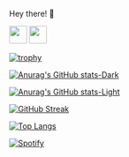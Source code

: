 Hey there! 👋

<a href="https://twitter.com/w0lfzzy"><img height="32" width="32" src="https://cdn.simpleicons.org/twitter/#1D9BF0" /></a>
<a href="https://instagram.com/aryanranderiya"><img height="32" width="32" src="https://cdn.simpleicons.org/instagram/#E4405F" /></a>


[![trophy](https://github-profile-trophy.vercel.app/?username=aryanr78&theme=dracula&column=9)](https://github.com/ryo-ma/github-profile-trophy)

[![Anurag's GitHub stats-Dark](https://github-readme-stats-9e4w.vercel.app/api?username=aryanr78&show_icons=true&hide_border=true&theme=dark#gh-dark-mode-only
)](https://github.com/anuraghazra/github-readme-stats#gh-dark-mode-only)

[![Anurag's GitHub stats-Light](https://github-readme-stats-9e4w.vercel.app/api?username=aryanr78&show_icons=true&hide_border=true&theme=default#gh-light-mode-only)](https://github.com/anuraghazra/github-readme-stats#gh-light-mode-only)

[![GitHub Streak](https://streak-stats.demolab.com?user=aryanr78&theme=dark&hide_border=true&date_format=j%20M%5B%20Y%5D&card_width=450)](https://git.io/streak-stats)

[![Top Langs](https://github-readme-stats-9e4w.vercel.app/api/top-langs/?username=aryanr78&layout=compact)
](https://github-readme-stats-9e4w.vercel.app/api/top-langs/?username=aryanr78&layout=pie)

[![Spotify](https://novatorem-novatorem-git-main-aryanr78.vercel.app/api/spotify)](https://open.spotify.com/user/4ytub86gtnmr0ezrg5jten30c)



<!--


[![Anurag's GitHub stats](https://github-readme-stats.vercel.app/api?username=aryanr78)](https://github.com/anuraghazra/github-readme-stats)

**aryanr78/aryanr78** is a ✨ _special_ ✨ repository because its `README.md` (this file) appears on your GitHub profile.

Here are some ideas to get you started:

- 🔭 I’m currently working on ...
- 🌱 I’m currently learning ...
- 👯 I’m looking to collaborate on ...
- 🤔 I’m looking for help with ...
- 💬 Ask me about ...
- 📫 How to reach me: ...
- 😄 Pronouns: ...
- ⚡ Fun fact: ...
-->
